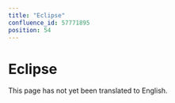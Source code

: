 ```yaml
---
title: "Eclipse"
confluence_id: 57771895
position: 54
---
```

# Eclipse


This page has not yet been translated to English.

